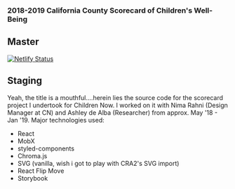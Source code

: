 
### 2018-2019 California County Scorecard of Children's Well-Being

## Master
[![Netlify Status](https://api.netlify.com/api/v1/badges/c019623b-7184-4ddf-a2eb-88bf2b467261/deploy-status)](https://app.netlify.com/sites/scorecard-prod/deploys)

## Staging

Yeah, the title is a mouthful....herein lies the source code for the scorecard project I undertook for Children Now. I worked on it with Nima Rahni (Design Manager at CN) and Ashley de Alba (Researcher) from approx. May '18 - Jan '19. Major technologies used: 

* React
* MobX
* styled-components
* Chroma.js
* SVG (vanilla, wish i got to play with CRA2's SVG import)
* React Flip Move 
* Storybook

